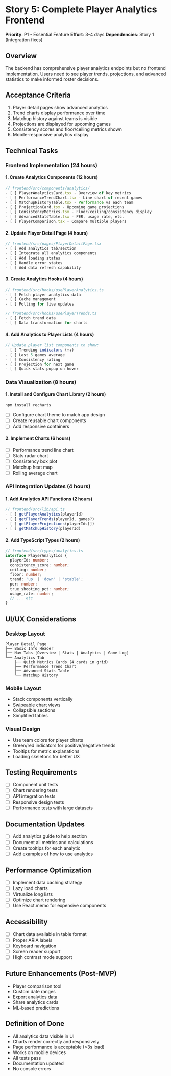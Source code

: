# Story 5: Complete Player Analytics Frontend

**Priority**: P1 - Essential Feature
**Effort**: 3-4 days
**Dependencies**: Story 1 (Integration fixes)

## Overview
The backend has comprehensive player analytics endpoints but no frontend implementation. Users need to see player trends, projections, and advanced statistics to make informed roster decisions.

## Acceptance Criteria
1. Player detail pages show advanced analytics
2. Trend charts display performance over time
3. Matchup history against teams is visible
4. Projections are displayed for upcoming games
5. Consistency scores and floor/ceiling metrics shown
6. Mobile-responsive analytics display

## Technical Tasks

### Frontend Implementation (24 hours)

#### 1. Create Analytics Components (12 hours)
```typescript
// frontend/src/components/analytics/
- [ ] PlayerAnalyticsCard.tsx - Overview of key metrics
- [ ] PerformanceTrendChart.tsx - Line chart of recent games
- [ ] MatchupHistoryTable.tsx - Performance vs each team
- [ ] ProjectionCard.tsx - Upcoming game projections
- [ ] ConsistencyMetrics.tsx - Floor/ceiling/consistency display
- [ ] AdvancedStatsTable.tsx - PER, usage rate, etc.
- [ ] PlayerComparison.tsx - Compare multiple players
```

#### 2. Update Player Detail Page (4 hours)
```typescript
// frontend/src/pages/PlayerDetailPage.tsx
- [ ] Add analytics tab/section
- [ ] Integrate all analytics components
- [ ] Add loading states
- [ ] Handle error states
- [ ] Add data refresh capability
```

#### 3. Create Analytics Hooks (4 hours)
```typescript
// frontend/src/hooks/usePlayerAnalytics.ts
- [ ] Fetch player analytics data
- [ ] Cache management
- [ ] Polling for live updates

// frontend/src/hooks/usePlayerTrends.ts
- [ ] Fetch trend data
- [ ] Data transformation for charts
```

#### 4. Add Analytics to Player Lists (4 hours)
```typescript
// Update player list components to show:
- [ ] Trending indicators (↑↓)
- [ ] Last 5 games average
- [ ] Consistency rating
- [ ] Projection for next game
- [ ] Quick stats popup on hover
```

### Data Visualization (8 hours)

#### 1. Install and Configure Chart Library (2 hours)
```bash
npm install recharts
```
- [ ] Configure chart theme to match app design
- [ ] Create reusable chart components
- [ ] Add responsive containers

#### 2. Implement Charts (6 hours)
- [ ] Performance trend line chart
- [ ] Stats radar chart
- [ ] Consistency box plot
- [ ] Matchup heat map
- [ ] Rolling average chart

### API Integration Updates (4 hours)

#### 1. Add Analytics API Functions (2 hours)
```typescript
// frontend/src/lib/api.ts
- [ ] getPlayerAnalytics(playerId)
- [ ] getPlayerTrends(playerId, games?)
- [ ] getPlayerProjections(playerIds[])
- [ ] getMatchupHistory(playerId)
```

#### 2. Add TypeScript Types (2 hours)
```typescript
// frontend/src/types/analytics.ts
interface PlayerAnalytics {
  playerId: number;
  consistency_score: number;
  ceiling: number;
  floor: number;
  trend: 'up' | 'down' | 'stable';
  per: number;
  true_shooting_pct: number;
  usage_rate: number;
  // ... etc
}
```

## UI/UX Considerations

### Desktop Layout
```
Player Detail Page
├── Basic Info Header
├── Nav Tabs [Overview | Stats | Analytics | Game Log]
└── Analytics Tab
    ├── Quick Metrics Cards (4 cards in grid)
    ├── Performance Trend Chart
    ├── Advanced Stats Table
    └── Matchup History
```

### Mobile Layout
- Stack components vertically
- Swipeable chart views
- Collapsible sections
- Simplified tables

### Visual Design
- Use team colors for player charts
- Green/red indicators for positive/negative trends
- Tooltips for metric explanations
- Loading skeletons for better UX

## Testing Requirements
- [ ] Component unit tests
- [ ] Chart rendering tests
- [ ] API integration tests
- [ ] Responsive design tests
- [ ] Performance tests with large datasets

## Documentation Updates
- [ ] Add analytics guide to help section
- [ ] Document all metrics and calculations
- [ ] Create tooltips for each analytic
- [ ] Add examples of how to use analytics

## Performance Optimization
- [ ] Implement data caching strategy
- [ ] Lazy load charts
- [ ] Virtualize long lists
- [ ] Optimize chart rendering
- [ ] Use React.memo for expensive components

## Accessibility
- [ ] Chart data available in table format
- [ ] Proper ARIA labels
- [ ] Keyboard navigation
- [ ] Screen reader support
- [ ] High contrast mode support

## Future Enhancements (Post-MVP)
- Player comparison tool
- Custom date ranges
- Export analytics data
- Share analytics cards
- ML-based predictions

## Definition of Done
- All analytics data visible in UI
- Charts render correctly and responsively
- Page performance is acceptable (<3s load)
- Works on mobile devices
- All tests pass
- Documentation updated
- No console errors